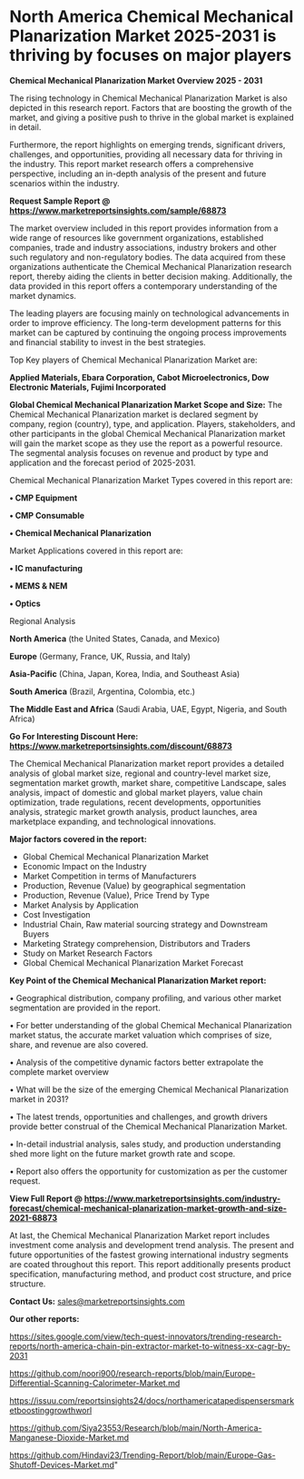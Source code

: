# North America Chemical Mechanical Planarization Market 2025-2031 is thriving by focuses on major players

<Strong> Chemical Mechanical Planarization Market Overview 2025 - 2031</strong>

The rising technology in Chemical Mechanical Planarization Market is also depicted in this research report. Factors that are boosting the growth of the market, and giving a positive push to thrive in the global market is explained in detail.

Furthermore, the report highlights on emerging trends, significant drivers, challenges, and opportunities, providing all necessary data for thriving in the industry. This report market research offers a comprehensive perspective, including an in-depth analysis of the present and future scenarios within the industry.

<strong>Request Sample Report @ <a href=https://www.marketreportsinsights.com/sample/68873>https://www.marketreportsinsights.com/sample/68873</a></strong>

The market overview included in this report provides information from a wide range of resources like government organizations, established companies, trade and industry associations, industry brokers and other such regulatory and non-regulatory bodies. The data acquired from these organizations authenticate the Chemical Mechanical Planarization research report, thereby aiding the clients in better decision making. Additionally, the data provided in this report offers a contemporary understanding of the market dynamics.

The leading players are focusing mainly on technological advancements in order to improve efficiency. The long-term development patterns for this market can be captured by continuing the ongoing process improvements and financial stability to invest in the best strategies.

Top Key players of Chemical Mechanical Planarization Market are:

<strong>Applied Materials, Ebara Corporation, Cabot Microelectronics, Dow Electronic Materials, Fujimi Incorporated</strong>

<strong><b>Global Chemical Mechanical Planarization Market Scope and Size:</b></strong>
The Chemical Mechanical Planarization market is declared segment by company, region (country), type, and application. Players, stakeholders, and other participants in the global Chemical Mechanical Planarization market will gain the market scope as they use the report as a powerful resource. The segmental analysis focuses on revenue and product by type and application and the forecast period of 2025-2031.

Chemical Mechanical Planarization Market Types covered in this report are:

<strong>• CMP Equipment 

• CMP Consumable 

• Chemical Mechanical Planarization</strong>

Market Applications covered in this report are:

<strong>• IC manufacturing

• MEMS & NEM

• Optics</strong> 

Regional Analysis

<strong>North America</strong> (the United States, Canada, and Mexico)

<strong>Europe</strong> (Germany, France, UK, Russia, and Italy)

<strong>Asia-Pacific</strong> (China, Japan, Korea, India, and Southeast Asia)

<strong>South America</strong> (Brazil, Argentina, Colombia, etc.)

<strong>The Middle East and Africa</strong> (Saudi Arabia, UAE, Egypt, Nigeria, and South Africa)

<strong>Go For Interesting Discount Here: <a href=https://www.marketreportsinsights.com/discount/68873>https://www.marketreportsinsights.com/discount/68873</a></strong>

The Chemical Mechanical Planarization market report provides a detailed analysis of global market size, regional and country-level market size, segmentation market growth, market share, competitive Landscape, sales analysis, impact of domestic and global market players, value chain optimization, trade regulations, recent developments, opportunities analysis, strategic market growth analysis, product launches, area marketplace expanding, and technological innovations.

<strong><b>Major factors covered in the report:</b></strong>
<ul>
  <li>Global Chemical Mechanical Planarization Market </li>
  <li>Economic Impact on the Industry</li>
  <li>Market Competition in terms of Manufacturers</li>
  <li>Production, Revenue (Value) by geographical segmentation</li>
  <li>Production, Revenue (Value), Price Trend by Type</li>
  <li>Market Analysis by Application</li>
  <li>Cost Investigation</li>
  <li>Industrial Chain, Raw material sourcing strategy and Downstream Buyers</li>
  <li>Marketing Strategy comprehension, Distributors and Traders</li>
  <li>Study on Market Research Factors</li>
  <li>Global Chemical Mechanical Planarization Market Forecast</li>
</ul>

<strong><b>Key Point of the Chemical Mechanical Planarization Market report:</b></strong>

• Geographical distribution, company profiling, and various other market segmentation are provided in the report.

• For better understanding of the global Chemical Mechanical Planarization market status, the accurate market valuation which comprises of size, share, and revenue are also covered.

• Analysis of the competitive dynamic factors better extrapolate the complete market overview

• What will be the size of the emerging Chemical Mechanical Planarization market in 2031?

• The latest trends, opportunities and challenges, and growth drivers provide better construal of the Chemical Mechanical Planarization Market.

• In-detail industrial analysis, sales study, and production understanding shed more light on the future market growth rate and scope.

• Report also offers the opportunity for customization as per the customer request.

<strong><b>View Full Report @ <a href=https://www.marketreportsinsights.com/industry-forecast/chemical-mechanical-planarization-market-growth-and-size-2021-68873>https://www.marketreportsinsights.com/industry-forecast/chemical-mechanical-planarization-market-growth-and-size-2021-68873</a></b></strong>


At last, the Chemical Mechanical Planarization Market report includes investment come analysis and development trend analysis. The present and future opportunities of the fastest growing international industry segments are coated throughout this report. This report additionally presents product specification, manufacturing method, and product cost structure, and price structure.

<strong>Contact Us:</strong>
sales@marketreportsinsights.com

<strong>Our other reports:</strong>

<a href=https://sites.google.com/view/tech-quest-innovators/trending-research-reports/north-america-chain-pin-extractor-market-to-witness-xx-cagr-by-2031>https://sites.google.com/view/tech-quest-innovators/trending-research-reports/north-america-chain-pin-extractor-market-to-witness-xx-cagr-by-2031</a>

<a href=https://github.com/noori900/research-reports/blob/main/Europe-Differential-Scanning-Calorimeter-Market.md>https://github.com/noori900/research-reports/blob/main/Europe-Differential-Scanning-Calorimeter-Market.md</a>

<a href=https://issuu.com/reportsinsights24/docs/northamericatapedispensersmarketboostinggrowthworl>https://issuu.com/reportsinsights24/docs/northamericatapedispensersmarketboostinggrowthworl</a>

<a href=https://github.com/Siya23553/Research/blob/main/North-America-Manganese-Dioxide-Market.md>https://github.com/Siya23553/Research/blob/main/North-America-Manganese-Dioxide-Market.md</a>

<a href=https://github.com/Hindavi23/Trending-Report/blob/main/Europe-Gas-Shutoff-Devices-Market.md>https://github.com/Hindavi23/Trending-Report/blob/main/Europe-Gas-Shutoff-Devices-Market.md</a>"
